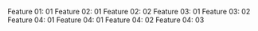 Feature 01: 01
Feature 02: 01
Feature 02: 02
Feature 03: 01
Feature 03: 02
Feature 04: 01
Feature 04: 01
Feature 04: 02
Feature 04: 03
